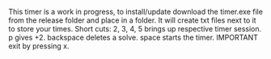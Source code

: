 This timer is a work in progress, to install/update download the timer.exe file from the release folder and place in a folder. It will create txt files next to it to store your times.
Short cuts: 2, 3, 4, 5 brings up respective timer session. p gives +2. backspace deletes a solve. space starts the timer.
IMPORTANT exit by pressing x.
